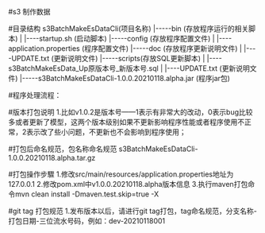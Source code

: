 #s3 制作数据

#目录结构
    s3BatchMakeEsDataCli(项目名称)
      |-----bin	(存放程序运行的相关脚本)
      |    |----startup.sh  (启动脚本)
      |-----config  (存放程序配置文件)
      |    |----application.properties  (程序配置文件)
      |-----doc  (存放程序更新说明文件)
      |    |----UPDATE.txt  (更新说明文件)
      |-----scripts(存放SQL更新脚本)
      |    |----s3BatchMakeEsData_Up原版本号_新版本号.sql
      |    |----UPDATE.txt  (更新说明文件)
      |-----s3BatchMakeEsDataCli-1.0.0.20210118.alpha.jar  (程序jar包)

#程序处理流程：
    
#版本打包说明
    1.比如v1.0.2是版本号——1表示有非常大的改动，0表示bug比较多或者更新了模型，这两个版本级别如果不更新影响程序性能或者程序使用不正常，2表示改了些小问题，不更新也不会影响到程序使用；
    
#打包后命名规范，包名称命名规范
    s3BatchMakeEsDataCli-1.0.0.20210118.alpha.tar.gz
    
#打包操作步驟
    1.修改src/main/resources/application.properties地址为127.0.0.1
    2.修改pom.xml中<version>v1.0.0.20210118.alpha</version>版本信息
    3.执行maven打包命令mvn clean install -Dmaven.test.skip=true -X
    
#git tag 打包规范
    1.发布版本以后，请进行git tag打包，tag命名规范，分支名称-打包日期-三位流水号码，例如：dev-20210118001


